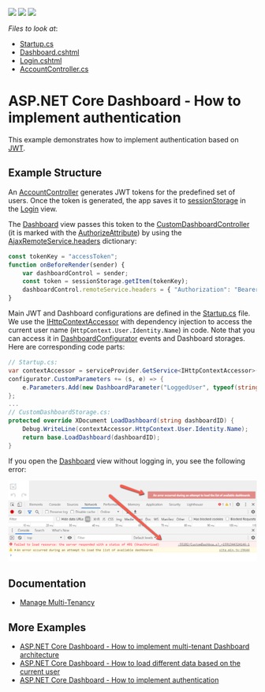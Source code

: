 <!-- default badges list -->
![](https://img.shields.io/endpoint?url=https://codecentral.devexpress.com/api/v1/VersionRange/269570089/19.2.7%2B)
[![](https://img.shields.io/badge/Open_in_DevExpress_Support_Center-FF7200?style=flat-square&logo=DevExpress&logoColor=white)](https://supportcenter.devexpress.com/ticket/details/T896804)
[![](https://img.shields.io/badge/📖_How_to_use_DevExpress_Examples-e9f6fc?style=flat-square)](https://docs.devexpress.com/GeneralInformation/403183)
<!-- default badges end -->
<!-- default file list -->
*Files to look at*:

* [Startup.cs](./CS/Startup.cs)
* [Dashboard.cshtml](./CS/Views/Home/Dashboard.cshtml)
* [Login.cshtml](./CS/Views/Home/Login.cshtml)
* [AccountController.cs](./CS/Controllers/AccountController.cs)
<!-- default file list end -->

# ASP.NET Core Dashboard - How to implement authentication

This example demonstrates how to implement authentication based on [JWT](https://developer.okta.com/blog/2018/03/23/token-authentication-aspnetcore-complete-guide).

## Example Structure

An [AccountController](CS/Controllers/AccountController.cs) generates JWT tokens for the predefined set of users. Once the token is generated, the app saves it to [sessionStorage](https://www.w3schools.com/jsref/prop_win_sessionstorage.asp) in the [Login](CS/Views/Home/Login.cshtml) view.

The [Dashboard](CS/Views/Home/Dashboard.cshtml) view passes this token to the [CustomDashboardController](CS/Controllers/CustomDashboardController.cs) (it is marked with the [AuthorizeAttribute](https://docs.microsoft.com/en-us/dotnet/api/microsoft.aspnetcore.authorization.authorizeattribute?view=aspnetcore-3.1)) by using the [AjaxRemoteService.headers](https://docs.devexpress.com/Dashboard/js-DevExpress.Dashboard.AjaxRemoteService#js_devexpress_dashboard_ajaxremoteservice_headers) dictionary:

```js
const tokenKey = "accessToken";
function onBeforeRender(sender) {
    var dashboardControl = sender;
    const token = sessionStorage.getItem(tokenKey);
    dashboardControl.remoteService.headers = { "Authorization": "Bearer " + token };
}
```

Main JWT and Dashboard configurations are defined in the [Startup.cs](CS/Startup.cs) file. We use the [IHttpContextAccessor](https://docs.microsoft.com/en-us/aspnet/core/fundamentals/http-context?view=aspnetcore-3.0) with dependency injection to access the current user name (`HttpContext.User.Identity.Name`) in code. Note that you can access it in [DashboardConfigurator](https://docs.devexpress.com/Dashboard/DevExpress.DashboardWeb.DashboardConfigurator?p=netframework) events and Dashboard storages. Here are corresponding code parts:

```cs
// Startup.cs:
var contextAccessor = serviceProvider.GetService<IHttpContextAccessor>();
configurator.CustomParameters += (s, e) => {
    e.Parameters.Add(new DashboardParameter("LoggedUser", typeof(string), contextAccessor.HttpContext.User.Identity.Name));
};
...
// CustomDashboardStorage.cs:
protected override XDocument LoadDashboard(string dashboardID) {
    Debug.WriteLine(сontextAccessor.HttpContext.User.Identity.Name);
    return base.LoadDashboard(dashboardID);
}
```

If you open the [Dashboard](CS/Views/Home/Dashboard.cshtml) view without logging in, you see the following error:

![](img/auth_error.png)

## Documentation

- [Manage Multi-Tenancy](https://docs.devexpress.com/Dashboard/402924/web-dashboard/dashboard-backend/manage-multi-tenancy)

## More Examples

- [ASP.NET Core Dashboard - How to implement multi-tenant Dashboard architecture](https://github.com/DevExpress-Examples/DashboardUserBasedAspNetCore)
- [ASP.NET Core Dashboard - How to load different data based on the current user](https://github.com/DevExpress-Examples/DashboardDifferentUserDataAspNetCore)
- [ASP.NET Core Dashboard - How to implement authentication](https://github.com/DevExpress-Examples/ASPNET-Core-Dashboard-Authentication)
